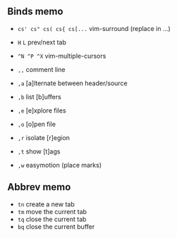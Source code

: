 ## Binds memo

- `cs' cs" cs( cs{ cs[...` vim-surround (replace in ...)
- `H` `L` prev/next tab

- `^N ^P ^X` vim-multiple-cursors

- `,,` comment line
- `,a` [a]lternate between header/source
- `,b` list [b]uffers
- `,e` [e]xplore files
- `,o` [o]pen file
- `,r` isolate [r]egion
- `,t` show [t]ags
- `,w` easymotion (place marks)

## Abbrev memo

- `tn` create a new tab
- `tm` move the current tab
- `tq` close the current tab
- `bq` close the current buffer
